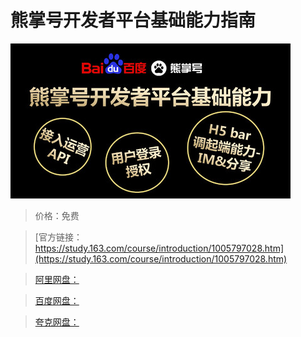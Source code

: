 # 熊掌号开发者平台基础能力指南

![img](../../../assets/study163/free/82703c81-f9bc-470b-9679-82c26cc06844.jpg)

> 价格：免费

> [官方链接：https://study.163.com/course/introduction/1005797028.htm](https://study.163.com/course/introduction/1005797028.htm)

> [阿里网盘：]()

> [百度网盘：]()

> [夸克网盘：]()
